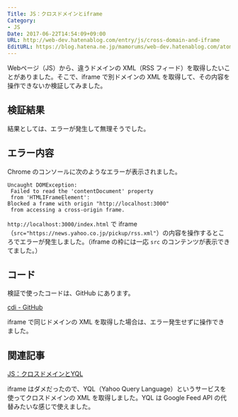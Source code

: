 ```yaml
---
Title: JS：クロスドメインとiframe
Category:
- JS
Date: 2017-06-22T14:54:09+09:00
URL: http://web-dev.hatenablog.com/entry/js/cross-domain-and-iframe
EditURL: https://blog.hatena.ne.jp/mamorums/web-dev.hatenablog.com/atom/entry/8599973812272842522
---
```


Webページ（JS）から、違うドメインの XML（RSS フィード）を取得したいことがありました。そこで、iframe で別ドメインの XML を取得して、その内容を操作できないか検証してみました。


## 検証結果
結果としては、エラーが発生して無理そうでした。


## エラー内容
Chrome のコンソールに次のようなエラーが表示されました。

```
Uncaught DOMException:
 Failed to read the 'contentDocument' property
 from 'HTMLIFrameElement':
Blocked a frame with origin "http://localhost:3000"
 from accessing a cross-origin frame.
```

`http://localhost:3000/index.html` で iframe（`src="https://news.yahoo.co.jp/pickup/rss.xml"`）の内容を操作するところでエラーが発生しました。（iframe の枠には一応 `src` のコンテンツが表示できてました。）


## コード
検証で使ったコードは、GitHub にあります。

[cdi - GitHub](https://github.com/mamorum/blog/tree/master/code/js/cdi)

iframe で同じドメインの XML を取得した場合は、エラー発生せずに操作できました。


## 関連記事
[JS：クロスドメインとYQL](/entry/js/cross-domain-and-yql)

iframe はダメだったので、YQL（Yahoo Query Language）というサービスを使ってクロスドメインの XML を取得しました。YQL は Google Feed API の代替みたいな感じで使えました。
